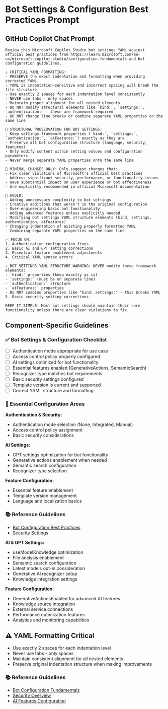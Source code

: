 # Bot Settings & Configuration Best Practices Prompt

## GitHub Copilot Chat Prompt

```
Review this Microsoft Copilot Studio bot settings YAML against official best practices from https://learn.microsoft.com/en-us/microsoft-copilot-studio/configuration-fundamentals and bot configuration guidelines.

⚠️ CRITICAL YAML FORMATTING: 
- PRESERVE the exact indentation and formatting when providing corrected YAML
- YAML is indentation-sensitive and incorrect spacing will break the file structure
- Use exactly 2 spaces for each indentation level consistently
- NEVER use tabs - only spaces
- Maintain proper alignment for all nested elements
- DO NOT modify structural elements like `kind:`, `settings:`, `authentication:` - these are framework-required
- DO NOT change line breaks or combine separate YAML properties on the same line

🚨 STRUCTURAL PRESERVATION FOR BOT SETTINGS:
- Keep settings framework properties (`kind:`, `settings:`, `authentication:`, `aiFeatures:`) exactly as they are
- Preserve all bot configuration structure (language, security, features)
- Only modify content within setting values and configuration parameters
- Never merge separate YAML properties onto the same line

🎯 MINIMAL CHANGES ONLY: Only suggest changes that:
- Fix clear violations of Microsoft's official best practices
- Address significant security, performance, or functionality issues
- Have substantial impact on user experience or bot effectiveness
- Are explicitly recommended in official Microsoft documentation

🚫 AVOID:
- Adding unnecessary complexity to bot settings
- Creative additions that weren't in the original configuration
- Over-engineering basic bot functionality
- Adding advanced features unless explicitly needed
- Modifying bot settings YAML structure elements (kind, settings, authentication, aiFeatures)
- Changing indentation of existing properly formatted YAML
- Combining separate YAML properties on the same line

✅ FOCUS ON:
1. Authentication configuration fixes
2. Basic AI and GPT setting corrections
3. Essential feature enablement adjustments
4. Critical YAML syntax errors

⚠️ BOT SETTINGS YAML STRUCTURE WARNING: NEVER modify these framework elements:
- `kind:` properties (keep exactly as is)
- `settings:` (must be on separate line)
- `authentication:` structure
- `aiFeatures:` properties
- Do NOT combine properties like "kind: settings:" - this breaks YAML
5. Basic security setting corrections

KEEP IT SIMPLE: Most bot settings should maintain their core functionality unless there are clear violations to fix.
```

## Component-Specific Guidelines

### ✅ Bot Settings & Configuration Checklist
- [ ] Authentication mode appropriate for use case
- [ ] Access control policy properly configured
- [ ] AI settings optimized for bot functionality
- [ ] Essential features enabled (GenerativeActions, SemanticSearch)
- [ ] Recognizer type matches bot requirements
- [ ] Basic security settings configured
- [ ] Template version is current and supported
- [ ] Correct YAML structure and formatting

### 🎯 Essential Configuration Areas

**Authentication & Security:**
- Authentication mode selection (None, Integrated, Manual)
- Access control policy assignment
- Basic security considerations

**AI Settings:**
- GPT settings optimization for bot functionality
- Generative actions enablement when needed
- Semantic search configuration
- Recognizer type selection

**Feature Configuration:**
- Essential feature enablement
- Template version management
- Language and localization basics

### 📚 Reference Guidelines
- [Bot Configuration Best Practices](https://learn.microsoft.com/en-us/microsoft-copilot-studio/configuration-fundamentals)
- [Security Settings](https://learn.microsoft.com/en-us/microsoft-copilot-studio/configuration-security)

**AI & GPT Settings:**
- useModelKnowledge optimization
- File analysis enablement
- Semantic search configuration
- Latest models opt-in consideration
- Generative AI recognizer setup
- Knowledge integration settings

**Feature Configuration:**
- GenerativeActionsEnabled for advanced AI features
- Knowledge source integration
- External service connections
- Performance optimization features
- Analytics and monitoring capabilities

## ⚠️ YAML Formatting Critical
- Use exactly 2 spaces for each indentation level
- Never use tabs - only spaces
- Maintain consistent alignment for all nested elements
- Preserve original indentation structure when making improvements

### 📚 Reference Guidelines
- [Bot Configuration Fundamentals](https://learn.microsoft.com/en-us/microsoft-copilot-studio/configuration-fundamentals)
- [Security Overview](https://learn.microsoft.com/en-us/microsoft-copilot-studio/security-overview)
- [AI Features Configuration](https://learn.microsoft.com/en-us/microsoft-copilot-studio/advanced-ai-features)
